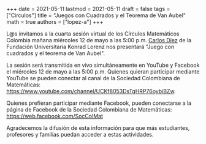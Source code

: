 +++
date      = 2021-05-11
lastmod   = 2021-05-11
draft     = false
tags      = ["Circulos"]
title     = "Juegos con Cuadrados y el Teorema de Van Aubel"
math      = true
authors   = ["lopez-a"]
+++

L@s invitamos a la cuarta sesión virtual de los Círculos Matemáticos Colombia mañana miércoles 12 de mayo a las 5:00 p.m. [Carlos Díez](https://docentes.konradlorenz.edu.co/2017/01/carlos-alberto-d%C3%ADez-fonnegra.html) de la Fundación Universitaria Konrad Lorenz nos presentará "Juego con cuadrados y el teorema de Van Aubel". 

La sesión será transmitida en vivo simultáneamente en YouTube y Facebook el miércoles 12 de mayo a las 5:00 p.m. Quienes quieran participar mediante YouTube se pueden conectar al canal de la Sociedad Colombiana de Matemáticas:   
https://www.youtube.com/channel/UCKf8053DsTqHRP76oybiBZw. 

Quienes prefieran participar mediante Facebook, pueden conectarse a la página de Facebook de la Sociedad Colombiana de Matemáticas: 
https://web.facebook.com/SocColMat

Agradecemos la difusión de esta información para que más estudiantes, profesores y familias puedan acceder a estas actividades.
